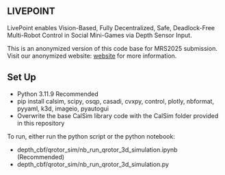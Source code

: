 ## **LIVEPOINT**

LivePoint enables Vision-Based, Fully Decentralized, Safe, Deadlock-Free Multi-Robot Control in Social Mini-Games via Depth Sensor Input.

This is an anonymized version of this code base for MRS2025 submission. Visit our anonymized website: [website](https://saferobotnav.github.io/livepoint.mrs2025/) for more information.

## **Set Up**

- Python 3.11.9 Recommended
- pip install calsim, scipy, osqp, casadi, cvxpy, control, plotly, nbformat, pyyaml, k3d, imageio, pyautogui
- Overwrite the base CalSim library code with the CalSim folder provided in this repository

To run, either run the python script or the python notebook:
- depth_cbf/qrotor_sim/nb_run_qrotor_3d_simulation.ipynb (Recommended)
- depth_cbf/qrotor_sim/nb_run_qrotor_3d_simulation.py



